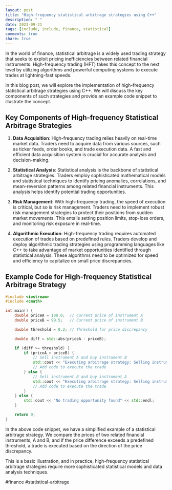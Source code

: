 ```yaml
---
layout: post
title: "High-frequency statistical arbitrage strategies using C++"
description: " "
date: 2023-09-21
tags: [include, include, finance, statistical]
comments: true
share: true
---
```


In the world of finance, statistical arbitrage is a widely used trading strategy that seeks to exploit pricing inefficiencies between related financial instruments. High-frequency trading (HFT) takes this concept to the next level by utilizing algorithms and powerful computing systems to execute trades at lightning-fast speeds.

In this blog post, we will explore the implementation of high-frequency statistical arbitrage strategies using C++. We will discuss the key components of such strategies and provide an example code snippet to illustrate the concept.

## Key Components of High-frequency Statistical Arbitrage Strategies

1. **Data Acquisition**: High-frequency trading relies heavily on real-time market data. Traders need to acquire data from various sources, such as ticker feeds, order books, and trade execution data. A fast and efficient data acquisition system is crucial for accurate analysis and decision-making.

2. **Statistical Analysis**: Statistical analysis is the backbone of statistical arbitrage strategies. Traders employ sophisticated mathematical models and statistical techniques to identify pricing anomalies, correlations, and mean-reversion patterns among related financial instruments. This analysis helps identify potential trading opportunities.

3. **Risk Management**: With high-frequency trading, the speed of execution is critical, but so is risk management. Traders need to implement robust risk management strategies to protect their positions from sudden market movements. This entails setting position limits, stop-loss orders, and monitoring risk exposure in real-time.

4. **Algorithmic Execution**: High-frequency trading requires automated execution of trades based on predefined rules. Traders develop and deploy algorithmic trading strategies using programming languages like C++ to take advantage of market opportunities identified through statistical analysis. These algorithms need to be optimized for speed and efficiency to capitalize on small price discrepancies.

## Example Code for High-frequency Statistical Arbitrage Strategy

```cpp
#include <iostream>
#include <cmath>

int main() {
    double priceA = 100.0;  // Current price of instrument A
    double priceB = 99.5;   // Current price of instrument B

    double threshold = 0.2; // Threshold for price discrepancy

    double diff = std::abs(priceA - priceB);

    if (diff >= threshold) {
        if (priceA > priceB) {
            // Sell instrument A and buy instrument B
            std::cout << "Executing arbitrage strategy: Selling instrument A and buying instrument B" << std::endl;
            // Add code to execute the trade
        } else {
            // Sell instrument B and buy instrument A
            std::cout << "Executing arbitrage strategy: Selling instrument B and buying instrument A" << std::endl;
            // Add code to execute the trade
        }
    } else {
        std::cout << "No trading opportunity found" << std::endl;
    }

    return 0;
}
```

In the above code snippet, we have a simplified example of a statistical arbitrage strategy. We compare the prices of two related financial instruments, A and B, and if the price difference exceeds a predefined threshold, a trade is executed based on the direction of the price discrepancy.

This is a basic illustration, and in practice, high-frequency statistical arbitrage strategies require more sophisticated statistical models and data analysis techniques.

#finance #statistical-arbitrage